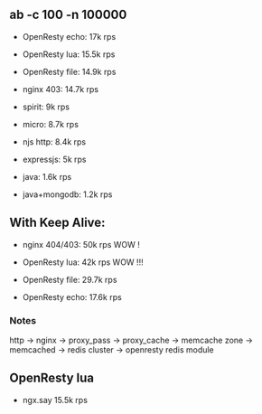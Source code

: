 ## ab -c 100 -n 100000

+ OpenResty echo: 17k rps

+ OpenResty lua: 15.5k rps

+ OpenResty file: 14.9k rps
+ nginx 403: 14.7k rps

+ spirit: 9k rps
+ micro: 8.7k rps
+ njs http: 8.4k rps

+ expressjs: 5k rps

+ java: 1.6k rps
+ java+mongodb: 1.2k rps


## With Keep Alive:

  + nginx 404/403: 50k rps WOW !
  + OpenResty lua: 42k rps  WOW !!!

  + OpenResty file: 29.7k rps
  + OpenResty echo: 17.6k rps


### Notes

http -> nginx -> proxy_pass -> proxy_cache -> memcache zone -> memcached -> redis cluster -> openresty redis module


## OpenResty lua

 + ngx.say 15.5k rps
